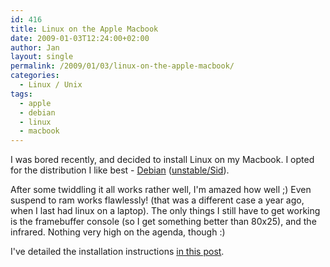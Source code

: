 ```yaml
---
id: 416
title: Linux on the Apple Macbook
date: 2009-01-03T12:24:00+02:00
author: Jan
layout: single
permalink: /2009/01/03/linux-on-the-apple-macbook/
categories:
  - Linux / Unix
tags:
  - apple
  - debian
  - linux
  - macbook
---
```

I was bored recently, and decided to install Linux on my Macbook. I opted for the distribution I like best - [Debian](http://www.debian.org) ([unstable/Sid](http://www.debian.org/releases/unstable/)).

After some twiddling it all works rather well, I'm amazed how well ;) Even suspend to ram works flawlessly! (that was a different case a year ago, when I last had linux on a laptop). The only things I still have to get working is the framebuffer console (so I get something better than 80x25), and the infrared. Nothing very high on the agenda, though :)

I've detailed the installation instructions [in this post](/2010/05/02/running-linux-on-an-apple-macbook-21/).